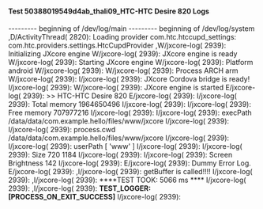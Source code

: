 #### Test 50388019549d4ab_thali09_HTC-HTC Desire 820 Logs

--------- beginning of /dev/log/main
--------- beginning of /dev/log/system
,D/ActivityThread( 2820): Loading provider com.htc.htccupd_settings: com.htc.providers.settings.HtcCupdProvider
,W/jxcore-log( 2939): Initializing JXcore engine
W/jxcore-log( 2939): JXcore engine is ready
W/jxcore-log( 2939): Starting JXcore engine
W/jxcore-log( 2939): Platform android
W/jxcore-log( 2939): 
W/jxcore-log( 2939): Process ARCH arm
W/jxcore-log( 2939): 
I/jxcore-log( 2939): JXcore Cordova bridge is ready!
I/jxcore-log( 2939): 
W/jxcore-log( 2939): JXcore engine is started
E/jxcore-log( 2939): >> HTC-HTC Desire 820
E/jxcore-log( 2939): 
I/jxcore-log( 2939): Total memory 1964650496
I/jxcore-log( 2939): 
I/jxcore-log( 2939): Free memory 707977216
I/jxcore-log( 2939): 
I/jxcore-log( 2939): execPath /data/data/com.example.hello/files/www/jxcore
I/jxcore-log( 2939): 
I/jxcore-log( 2939): process.cwd /data/data/com.example.hello/files/www/jxcore
I/jxcore-log( 2939): 
I/jxcore-log( 2939): userPath [ 'www' ]
I/jxcore-log( 2939): 
I/jxcore-log( 2939): Size 720 1184
I/jxcore-log( 2939): 
I/jxcore-log( 2939): Screen Brightness 142
I/jxcore-log( 2939): 
E/jxcore-log( 2939): Dummy Error Log.
E/jxcore-log( 2939): 
,I/jxcore-log( 2939): getBuffer is called!!!!
I/jxcore-log( 2939): 
,I/jxcore-log( 2939): ****TEST TOOK:  5066  ms ****
I/jxcore-log( 2939): 
,I/jxcore-log( 2939): ****TEST_LOGGER:[PROCESS_ON_EXIT_SUCCESS]****
I/jxcore-log( 2939): 
